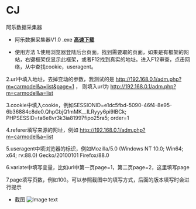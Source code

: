 # CJ
阿乐数据采集器

* 阿乐数据采集器V1.0 .exe
[**高速下载**](https://pan.forensix.cn/f/bd1d926cd54b4ec0a493/?dl=1)

* 使用方法
1.使用浏览器登陆后台页面，找到需要取的页面，如果是有框架的网站，右键框架仅显示此框架，或者F12找到真实的地址。进入F12审查，点击网络，从中查找cookie，useragent。

2.url中填入地址，去掉变动的参数，我测试的是 http://192.168.0.1/adm.php?m=carmodel&a=list&page=1 ， 则填入url为 http://192.168.0.1/adm.php?m=carmodel&a=list

3.cookie中填入cookie，例如SESSIONID=e1dc5fbd-5090-46f4-8e95-6b36884c8de0.QhpGbjQ1mMK__ILRyyy6pi9IBCk; PHPSESSID=ta6e8vr3k3ia81997fipo25ra5; order=1

4.referer填写来源的网址，例如 http://192.168.0.1/adm.php?m=carmodel&a=list

5.useragent中填浏览器的标识，例如Mozilla/5.0 (Windows NT 10.0; Win64; x64; rv:88.0) Gecko/20100101 Firefox/88.0

6.variate中填写变量，比如url中第一页page=1，第二页page=2，这里填写page

7.page填写页数，例如100。可以参照截图中的填写方式，后面的版本填写时会进行提示

* 截图
![Image text]()
